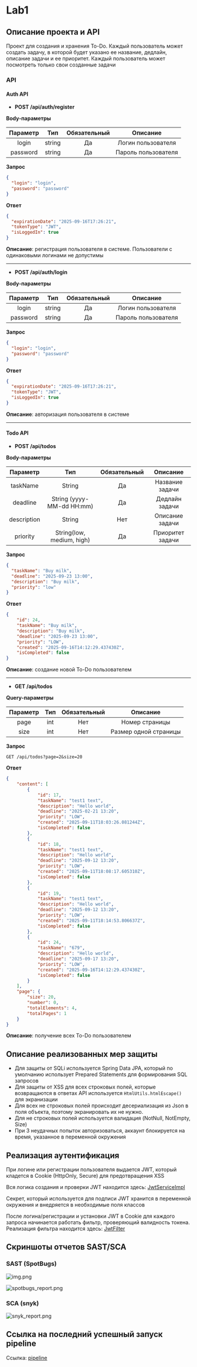 # Lab1

## Описание проекта и API

Проект для создания и хранения To-Do. Каждый пользователь может создать задачу, в которой 
будет указано ее название, дедлайн, описание задачи и ее приоритет. Каждый 
пользователь может посмотреть только свои созданные задачи

### API

#### Auth API

- **POST /api/auth/register**

**Body-параметры**

| Параметр |  Тип   | Обязательный |       Описание        |  
|:--------:|:------:|:------------:|:---------------------:|
|  login   | string |      Да      |  Логин пользователя   |   
| password | string |      Да      |  Пароль пользователя  |

**Запрос**
```json
{
  "login": "login",
  "password": "password"
}
```
**Ответ**

```json
{
  "expirationDate": "2025-09-16T17:26:21",
  "tokenType": "JWT",
  "isLoggedIn": true
}
```

**Описание**: регистрация пользователя в системе. Пользователи с одинаковыми логинами не допустимы

---

- **POST /api/auth/login**

**Body-параметры**

| Параметр |  Тип   | Обязательный |       Описание        |  
|:--------:|:------:|:------------:|:---------------------:|
|  login   | string |      Да      |  Логин пользователя   |   
| password | string |      Да      |  Пароль пользователя  |

**Запрос**

```json
{
  "login": "login",
  "password": "password"
}
```

**Ответ**

```json
{
  "expirationDate": "2025-09-16T17:26:21",
  "tokenType": "JWT",
  "isLoggedIn": true
}
```
**Описание**: авторизация пользователя в системе

---

#### Todo API

- **POST /api/todos**

**Body-параметры**

|  Параметр   |            Тип            | Обязательный |     Описание     |
|:-----------:|:-------------------------:|:------------:|:----------------:|
|  taskName   |          String           |      Да      | Название задачи  |
|  deadline   | String (yyyy-MM-dd HH:mm) |      Да      |  Дедлайн задачи  |
| description |          String           |     Нет      | Описание задачи  |
|  priority   | String(low, medium, high) |      Да      | Приоритет задачи |


**Запрос**
```json
{
  "taskName": "Buy milk",
  "deadline": "2025-09-23 13:00",
  "description": "Buy milk",
  "priority": "low"
}
```

**Ответ**
```json
{
    "id": 24,
    "taskName": "Buy milk",
    "description": "Buy milk",
    "deadline": "2025-09-23 13:00",
    "priority": "LOW",
    "created": "2025-09-16T14:12:29.437430Z",
    "isCompleted": false
}
```

**Описание**: создание новой To-Do пользователем

---

- **GET /api/todos**

**Query-параметры**

| Параметр | Тип | Обязательный |       Описание        |
|:--------:|:---:|:------------:|:---------------------:|
|   page   | int |     Нет      |    Номер страницы     |
|   size   | int |     Нет      | Размер одной страницы |


**Запрос**

```
GET /api/todos?page=2&size=20
```
**Ответ**
```json
{
    "content": [
        {
            "id": 17,
            "taskName": "test1 text",
            "description": "Hello world",
            "deadline": "2025-02-21 13:20",
            "priority": "LOW",
            "created": "2025-09-11T18:03:26.081244Z",
            "isCompleted": false
        },
        {
            "id": 18,
            "taskName": "test1 text",
            "description": "Hello world",
            "deadline": "2025-09-12 13:20",
            "priority": "LOW",
            "created": "2025-09-11T18:08:17.605310Z",
            "isCompleted": false
        },
        {
            "id": 19,
            "taskName": "test1 text",
            "description": "Hello world",
            "deadline": "2025-09-12 13:20",
            "priority": "LOW",
            "created": "2025-09-11T18:14:53.806637Z",
            "isCompleted": false
        },
        {
            "id": 24,
            "taskName": "679",
            "description": "Hello world",
            "deadline": "2025-09-17 13:20",
            "priority": "LOW",
            "created": "2025-09-16T14:12:29.437430Z",
            "isCompleted": false
        }
    ],
    "page": {
        "size": 20,
        "number": 0,
        "totalElements": 4,
        "totalPages": 1
    }
}
```

**Описание**: получение всех To-Do пользователем

## Описание реализованных мер защиты

- Для защиты от SQLi используется Spring Data JPA, который по умолчанию использует Prepared Statements
для формирования SQL запросов
- Для защиты от XSS для всех строковых полей, которые возвращаются в ответах API используется `HtmlUtils.htmlEscape()` для экранизации 
- Для всех не строковых полей происходит десериализация из Json в поля объекта, поэтому экранировать их не нужно.
- Для не строковых полей используется валидация (NotNull, NotEmpty, Size)
- При 3 неудачных попыток авторизоваться, аккаунт блокируется на время, указанное в переменной окружения

## Реализация аутентификация

При логине или регистрации пользователя выдается JWT, который кладется в Cookie (HttpOnly, Secure) для предотвращения XSS

Вся логика создания и проверки JWT находится здесь: [JwtServiceImpl](src/main/java/org/ilestegor/lab1/configuration/jwtConfig/JwtServiceImpl.java)

Секрет, который используется для подписи JWT хранится в переменной окружения и внедряется в необходимые поля классов

После логина/регистрации и установки JWT в Cookie для каждого запроса начинается работать фильтр, проверяющий
валидность токена. Реализация фильтра находится здесь: [JwtFilter](src/main/java/org/ilestegor/lab1/configuration/jwtConfig/JwtServiceImpl.java)


## Скриншоты отчетов SAST/SCA 

### SAST (SpotBugs)

![img.png](src/main/resources/img/spotbugs_cli.png)

![spotbugs_report.png](src/main/resources/img/spotbugs_report.png)

### SCA (snyk)

![snyk_report.png](src/main/resources/img/snyk_report.png)

## Ссылка на последний успешный запуск pipeline

Ссылка: [pipeline](https://github.com/ilestegor/information_security_ITMO/actions/runs/17776702123)





